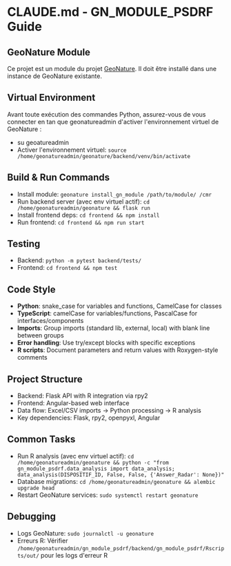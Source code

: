 # CLAUDE.md - GN_MODULE_PSDRF Guide

## GeoNature Module

Ce projet est un module du projet [GeoNature](https://github.com/PnX-SI/GeoNature). Il doit être installé dans une instance de GeoNature existante.

## Virtual Environment

Avant toute exécution des commandes Python, assurez-vous de vous connecter en tan que geonatureadmin d'activer l'environnement virtuel de GeoNature :

- su geoatureadmin
- Activer l'environnement virtuel: `source /home/geonatureadmin/geonature/backend/venv/bin/activate`

## Build & Run Commands

- Install module: `geonature install_gn_module /path/to/module/ /cmr`
- Run backend server (avec env virtuel actif): `cd /home/geonatureadmin/geonature && flask run`
- Install frontend deps: `cd frontend && npm install`
- Run frontend: `cd frontend && npm run start`

## Testing

- Backend: `python -m pytest backend/tests/`
- Frontend: `cd frontend && npm test`

## Code Style

- **Python**: snake_case for variables and functions, CamelCase for classes
- **TypeScript**: camelCase for variables/functions, PascalCase for interfaces/components
- **Imports**: Group imports (standard lib, external, local) with blank line between groups
- **Error handling**: Use try/except blocks with specific exceptions
- **R scripts**: Document parameters and return values with Roxygen-style comments

## Project Structure

- Backend: Flask API with R integration via rpy2
- Frontend: Angular-based web interface
- Data flow: Excel/CSV imports → Python processing → R analysis
- Key dependencies: Flask, rpy2, openpyxl, Angular

## Common Tasks

- Run R analysis (avec env virtuel actif): `cd /home/geonatureadmin/geonature && python -c "from gn_module_psdrf.data_analysis import data_analysis; data_analysis(DISPOSITIF_ID, False, False, {'Answer_Radar': None})"`
- Database migrations: `cd /home/geonatureadmin/geonature && alembic upgrade head`
- Restart GeoNature services: `sudo systemctl restart geonature`

## Debugging

- Logs GeoNature: `sudo journalctl -u geonature`
- Erreurs R: Vérifier `/home/geonatureadmin/gn_module_psdrf/backend/gn_module_psdrf/Rscripts/out/` pour les logs d'erreur R
